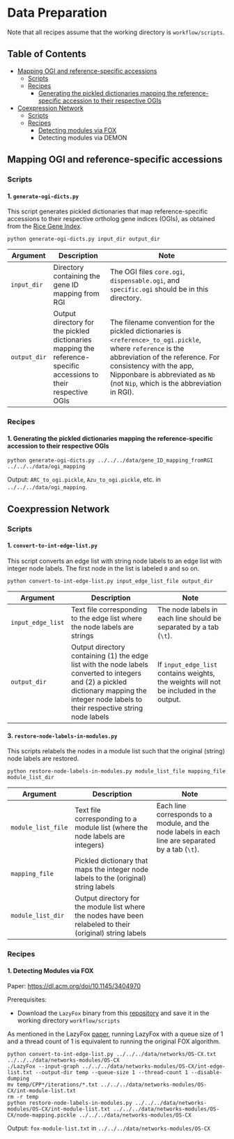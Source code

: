 # Data Preparation

Note that all recipes assume that the working directory is `workflow/scripts`.

## Table of Contents
- [Mapping OGI and reference-specific accessions](https://github.com/bioinfodlsu/rice-pilaf/blob/main/prepare_data/README.md#mapping-ogi-and-reference-specific-accessions)
   - [Scripts](https://github.com/bioinfodlsu/rice-pilaf/blob/main/prepare_data/README.md#scripts)
   - [Recipes](https://github.com/bioinfodlsu/rice-pilaf/blob/main/prepare_data/README.md#recipes)
      -  [Generating the pickled dictionaries mapping the reference-specific accession to their respective OGIs](https://github.com/bioinfodlsu/rice-pilaf/blob/main/prepare_data/README.md#1-generating-the-pickled-dictionaries-mapping-the-reference-specific-accession-to-their-respective-ogis)
- [Coexpression Network](https://github.com/bioinfodlsu/rice-pilaf/blob/main/prepare_data/README.md#coexpression-network)
   - [Scripts](https://github.com/bioinfodlsu/rice-pilaf/blob/main/prepare_data/README.md#scripts-1)
   - [Recipes](https://github.com/bioinfodlsu/rice-pilaf/blob/main/prepare_data/README.md#recipes-1)
      -  [Detecting modules via FOX](https://github.com/bioinfodlsu/rice-pilaf/blob/main/prepare_data/README.md#1-detecting-modules-via-fox)
      -  Detecting modules via DEMON

## Mapping OGI and reference-specific accessions

### Scripts

#### 1. `generate-ogi-dicts.py`

This script generates pickled dictionaries that map reference-specific accessions to their respective ortholog gene indices (OGIs), as obtained from the [Rice Gene Index](https://riceome.hzau.edu.cn/download.html).

```
python generate-ogi-dicts.py input_dir output_dir
```

Argument | Description | Note
-- | -- | --
`input_dir` | Directory containing the gene ID mapping from RGI | The OGI files `core.ogi`, `dispensable.ogi`, and `specific.ogi` should be in this directory.
`output_dir` | Output directory for the pickled dictionaries mapping the reference-specific accessions to their respective OGIs | The filename convention for the pickled dictionaries is `<reference>_to_ogi.pickle`, where `reference` is the abbreviation of the reference. For consistency with the app, Nipponbare is abbreviated as `Nb` (not `Nip`, which is the abbreviation in RGI).

### Recipes

#### 1. Generating the pickled dictionaries mapping the reference-specific accession to their respective OGIs

```
python generate-ogi-dicts.py ../../../data/gene_ID_mapping_fromRGI ../../../data/ogi_mapping
```

Output: `ARC_to_ogi.pickle`, `Azu_to_ogi.pickle`, etc. in `../../../data/ogi_mapping`.

## Coexpression Network

### Scripts

#### 1. `convert-to-int-edge-list.py`

This script converts an edge list with string node labels to an edge list with integer node labels. The first node in the list is labeled `0` and so on.

```
python convert-to-int-edge-list.py input_edge_list_file output_dir
```

Argument | Description | Note
-- | -- | --
`input_edge_list`| Text file corresponding to the edge list where the node labels are strings | The node labels in each line should be separated by a tab (`\t`).
`output_dir` | Output directory containing (1) the edge list with the node labels converted to integers and (2) a pickled dictionary mapping the integer node labels to their respective string node labels | If `input_edge_list` contains weights, the weights will not be included in the output.

#### 3. `restore-node-labels-in-modules.py`

This scripts relabels the nodes in a module list such that the original (string) node labels are restored.

```
python restore-node-labels-in-modules.py module_list_file mapping_file module_list_dir
```

Argument | Description | Note
-- | -- | --
`module_list_file` | Text file corresponding to a module list (where the node labels are integers) | Each line corresponds to a module, and the node labels in each line are separated by a tab (`\t`).
`mapping_file` | Pickled dictionary that maps the integer node labels to the (original) string labels | 
`module_list_dir` | Output directory for the module list where the nodes have been relabeled to their (original) string labels

### Recipes

#### 1. Detecting Modules via FOX
Paper: https://dl.acm.org/doi/10.1145/3404970

Prerequisites:
- Download the `LazyFox` binary from this [repository](https://github.com/TimGarrels/LazyFox) and save it in the working directory `workflow/scripts`

As mentioned in the LazyFox [paper](https://peerj.com/articles/cs-1291/), running LazyFox with a queue size of 1 and a thread count of 1 is equivalent to running the original FOX algorithm.

```
python convert-to-int-edge-list.py ../../../data/networks/OS-CX.txt ../../../data/networks-modules/OS-CX
./LazyFox --input-graph ../../../data/networks-modules/OS-CX/int-edge-list.txt --output-dir temp --queue-size 1 --thread-count 1 --disable-dumping
mv temp/CPP*/iterations/*.txt ../../../data/networks-modules/OS-CX/int-module-list.txt
rm -r temp
python restore-node-labels-in-modules.py ../../../data/networks-modules/OS-CX/int-module-list.txt ../../../data/networks-modules/OS-CX/node-mapping.pickle ../../../data/networks-modules/OS-CX
```

Output: `fox-module-list.txt` in `../../../data/networks-modules/OS-CX`
